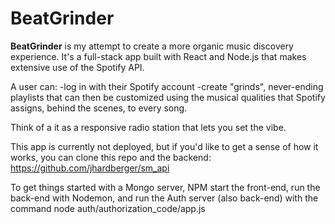 
# BeatGrinder #

**BeatGrinder** is my attempt to create a more organic music discovery experience. It's a full-stack app built with React and Node.js that makes extensive use of the Spotify API. 

A user can: 
	-log in with their Spotify account
	-create "grinds", never-ending playlists that can then be customized using the musical qualities that Spotify assigns, behind the scenes, to every song. 

Think of a it as a responsive radio station that lets you set the vibe.

This app is currently not deployed, but if you'd like to get a sense of how it works, you can clone this repo and the backend: https://github.com/jhardberger/sm_api

To get things started with a Mongo server, NPM start the front-end, run the back-end with Nodemon, and run the Auth server (also back-end) with the command node auth/authorization_code/app.js 
